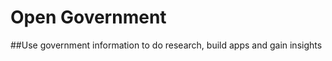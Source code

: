 Open Government 
============
##Use government information to do research, build apps and gain insights
